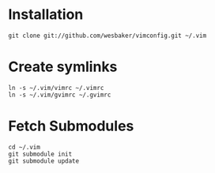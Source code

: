 Installation
============

	git clone git://github.com/wesbaker/vimconfig.git ~/.vim

Create symlinks
===============

	ln -s ~/.vim/vimrc ~/.vimrc
	ln -s ~/.vim/gvimrc ~/.gvimrc

Fetch Submodules
================

	cd ~/.vim
	git submodule init
	git submodule update
